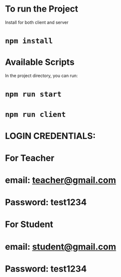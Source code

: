 # To run the Project

Install for both client and server 

# `npm install`

# Available Scripts

In the project directory, you can run:

# `npm run start`

# `npm run client`

# LOGIN CREDENTIALS: 

# For Teacher 

 # email: teacher@gmail.com
# Password: test1234

# For Student

# email: student@gmail.com
# Password: test1234



